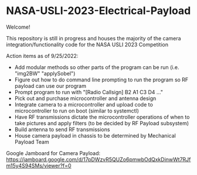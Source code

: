 # NASA-USLI-2023-Electrical-Payload


Welcome!

This repository is still in progress and houses the majority of the camera integration/functionality code for the NASA USLI 2023 Competition

Action items as of 9/25/2022:
- Add modular methods so other parts of the program can be run (i.e. "img2BW" "applySobel")
- Figure out how to do command line prompting to run the program so RF payload can use our program
- Prompt program to run with "[Radio Callsign] B2 A1 C3 D4 ..."
- Pick out and purchase microcontroller and antenna design
- Integrate camera to a microcontroller and upload code to microcontroller to run on boot (similar to systemctl)
- Have RF transmissions dictate the microcontroller operations of when to take pictures and apply filters (to be decided by RF Payload subsystem)
- Build antenna to send RF transmissions
- House camera payload in chassis to be determined by Mechanical Payload Team

Google Jamboard for Camera Payload: https://jamboard.google.com/d/17pDWzvR5QUZo6pmwbOdQxkDinwWt7RJfm15y4S94SMs/viewer?f=0
